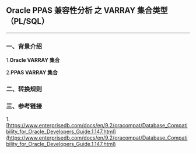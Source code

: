## Oracle PPAS 兼容性分析 之 VARRAY 集合类型（PL/SQL）
---

### 一、背景介绍

1.**Oracle VARRAY 集合**

2.**PPAS VARRAY 集合**



### 二、转换规则

### 三、参考链接
1.[https://www.enterprisedb.com/docs/en/9.2/oracompat/Database_Compatibility_for_Oracle_Developers_Guide.1.147.html](https://www.enterprisedb.com/docs/en/9.2/oracompat/Database_Compatibility_for_Oracle_Developers_Guide.1.147.html)
